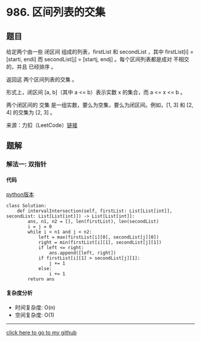 # 986. 区间列表的交集

## 题目
给定两个由一些 闭区间 组成的列表，firstList 和 secondList ，其中 firstList[i] = [starti, endi] 而 secondList[j] = [startj, endj] 。每个区间列表都是成对 不相交 的，并且 已经排序 。

返回这 两个区间列表的交集 。

形式上，闭区间 [a, b]（其中 a <= b）表示实数 x 的集合，而 a <= x <= b 。

两个闭区间的 交集 是一组实数，要么为空集，要么为闭区间。例如，[1, 3] 和 [2, 4] 的交集为 [2, 3] 。

来源：力扣（LeetCode）[链接](https://leetcode.cn/problems/interval-list-intersections)

## 题解
### 解法一: 双指针
#### 代码
[python版本](https://www.python.org/)
```
class Solution:
    def intervalIntersection(self, firstList: List[List[int]], secondList: List[List[int]]) -> List[List[int]]:
        ans, n1, n2 = [], len(firstList), len(secondList)
        i = j = 0
        while i < n1 and j < n2:
            left = max(firstList[i][0], secondList[j][0])
            right = min(firstList[i][1], secondList[j][1])
            if left <= right:
                ans.append([left, right])
            if firstList[i][1] > secondList[j][1]:
                j += 1
            else:
                i += 1
        return ans
```

#### 复杂度分析
* 时间复杂度: O(n)
* 空间复杂度: O(1)

---

[click here to go to my github](https://github.com/YouAreSoQt/note/tree/master/%E6%AF%8F%E6%97%A5%E4%B8%80%E9%A2%98%E9%A2%84%E9%98%B2%E7%97%B4%E5%91%86)